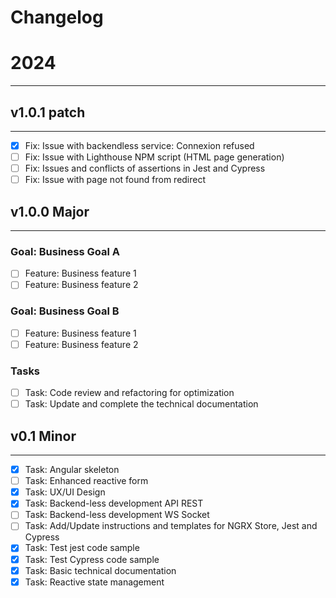 Changelog
===

# 2024
---

## v1.0.1 patch
---
- [X] Fix: Issue with backendless service: Connexion refused
- [ ] Fix: Issue with Lighthouse NPM script (HTML page generation)
- [ ] Fix: Issues and conflicts of assertions in Jest and Cypress
- [ ] Fix: Issue with page not found from redirect

## v1.0.0 Major
---
### Goal: Business Goal A
- [ ] Feature: Business feature 1
- [ ] Feature: Business feature 2

### Goal: Business Goal B
- [ ] Feature: Business feature 1
- [ ] Feature: Business feature 2

### Tasks
- [ ] Task: Code review and refactoring for optimization
- [ ] Task: Update and complete the technical documentation

## v0.1 Minor
---
- [X] Task: Angular skeleton
- [ ] Task: Enhanced reactive form
- [X] Task: UX/UI Design
- [X] Task: Backend-less development API REST
- [ ] Task: Backend-less development WS Socket
- [ ] Task: Add/Update instructions and templates for NGRX Store, Jest and Cypress
- [X] Task: Test jest code sample
- [X] Task: Test Cypress code sample
- [X] Task: Basic technical documentation
- [X] Task: Reactive state management
